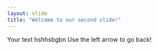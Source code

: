 ```yaml
---
layout: slide
title: "Welcome to our second slide!"
---
```

Your text hshhsbgbn
Use the left arrow to go back!
